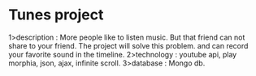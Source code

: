 Tunes project
==============
1>description : More people like to listen music. But that friend can not share to your friend. The project will solve this problem. and can record your favorite sound in the timeline. 2>technology : youtube api, play morphia, json, ajax, infinite scroll. 3>database : Mongo db.
